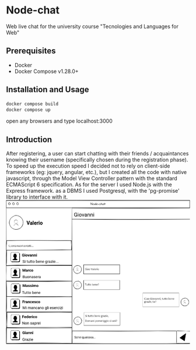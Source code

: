 # Node-chat
Web live chat for the university course "Tecnologies and Languages for Web"

## Prerequisites
- Docker
- Docker Compose v1.28.0+ 
## Installation and Usage
```sh
docker compose build
docker compose up
```
open any browsers and type localhost:3000

## Introduction
After registering, a user can start chatting with their friends / acquaintances knowing their username (specifically chosen during the registration phase). To speed up the execution speed I decided not to rely on client-side frameworks (eg: jquery, angular, etc.), but I created all the code with native javascript, through the Model View Controller pattern with the standard ECMAScript 6 specification. As for the server I used Node.js with the Express framework. as a DBMS I used Postgresql, with the 'pg-promise' library to interface with it.
![alt text](documentation/chat-mock.jpg)
